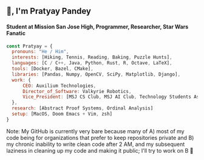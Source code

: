 <h2>🖖, I'm Pratyay Pandey</h2>
<h4>Student at Mission San Jose High, Programmer, Researcher, Star Wars Fanatic</h4>

```javascript
const Pratyay = {
  pronouns: "He / Him", 
  interests: [Hiking, Tennis, Reading, Baking, Puzzle Hunts], 
  languages: [C / C++, Java, Python, Rust, R, Octave, LaTeX],
  tools: [Docker, Bazel, CMake], 
  libraries: [Pandas, Numpy, OpenCV, SciPy, Matplotlib, Django], 
  work: {
      CEO: Auxilium Technologies, 
      Director_of_Software: Valkyrie Robotics, 
      Vice_President: [MSJ CS Club, MSJ AI Club, Technology Students Association],
  },
  research: [Abstract Proof Systems, Ordinal Analysis]
  setup: [MacOS, Doom Emacs + Vim, zsh]
}
```
Note: My GitHub is currently very bare because many of A) most of my code being for organizations that prefer to keep repositories private and B) my chronic inability to write clean code after 2 AM, and my subsequent laziness in cleaning up my code and making it public; I'll try to work on B 🙂
